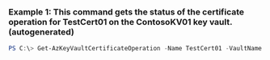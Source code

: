 ### Example 1: This command gets the status of the certificate operation for TestCert01 on the ContosoKV01 key vault. (autogenerated)
```powershell
PS C:\> Get-AzKeyVaultCertificateOperation -Name TestCert01 -VaultName ContosoKV01
```

